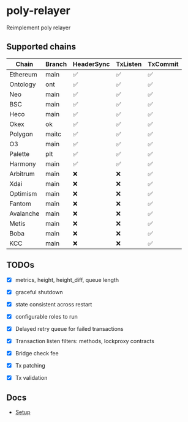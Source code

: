 # poly-relayer
Reimplement poly relayer

## Supported chains
| Chain   | Branch | HeaderSync | TxListen | TxCommit |
|--|--|-- |--|--|
|Ethereum |main |:white_check_mark:|:white_check_mark:|:white_check_mark:|
|Ontology |ont  |:white_check_mark:|:white_check_mark:|:white_check_mark:|
|Neo      |main |:white_check_mark:|:white_check_mark:|:white_check_mark:|
|BSC      |main |:white_check_mark:|:white_check_mark:|:white_check_mark:|
|Heco     |main |:white_check_mark:|:white_check_mark:|:white_check_mark:|
|Okex     |ok   |:white_check_mark:|:white_check_mark:|:white_check_mark:|
|Polygon  |maitc|:white_check_mark:|:white_check_mark:|:white_check_mark:|
|O3       |main |:white_check_mark:|:white_check_mark:|:white_check_mark:|
|Palette  |plt  |:white_check_mark:|:white_check_mark:|:white_check_mark:|
|Harmony  |main |:white_check_mark:|:white_check_mark:|:white_check_mark:|
|Arbitrum |main |:x:|:x:|:white_check_mark:|
|Xdai     |main |:x:|:x:|:white_check_mark:|
|Optimism |main |:x:|:x:|:white_check_mark:|
|Fantom   |main |:x:|:x:|:white_check_mark:|
|Avalanche|main |:x:|:x:|:white_check_mark:|
|Metis    |main |:x:|:x:|:white_check_mark:|
|Boba     |main |:x:|:x:|:white_check_mark:|
|KCC      |main |:x:|:x:|:white_check_mark:|

## TODOs
- [x] metrics, height, height_diff, queue length
- [x] graceful shutdown
- [x] state consistent across restart
- [x] configurable roles to run
- [x] Delayed retry queue for failed transactions
- [x] Transaction listen filters: methods, lockproxy contracts
- [x] Bridge check fee
- [x] Tx patching
- [x] Tx validation



## Docs

* [Setup](docs/README.md)

